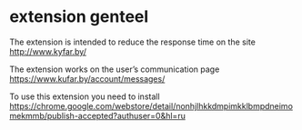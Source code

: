 # extension genteel

The extension is intended to reduce the response time on the site http://www.kyfar.by/

The extension works on the user’s communication page https://www.kufar.by/account/messages/

To use this extension you need to install https://chrome.google.com/webstore/detail/nonhjlhkkdmpimkklbmpdneimomekmmb/publish-accepted?authuser=0&hl=ru